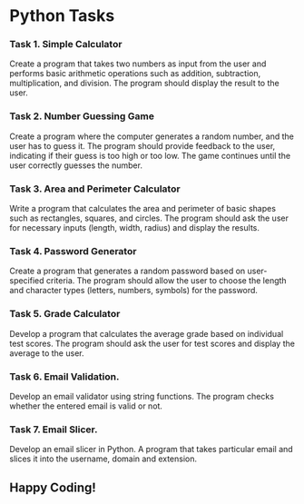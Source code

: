 # Python Tasks

### Task 1. Simple Calculator
Create a program that takes two numbers as input from the user and performs basic arithmetic operations such as addition, subtraction, multiplication, and division. The program should display the result to the user.

### Task 2. Number Guessing Game
Create a program where the computer generates a random number, and the user has to guess it. The program should provide feedback to the user, indicating if their guess is too high or too low. The game continues until the user correctly guesses the number.

### Task 3. Area and Perimeter Calculator
Write a program that calculates the area and perimeter of basic shapes such as rectangles, squares, and circles. The program should ask the user for necessary inputs (length, width, radius) and display the results.

### Task 4. Password Generator
Create a program that generates a random password based on user-specified criteria. The program should allow the user to choose the length and character types (letters, numbers, symbols) for the password.

### Task 5. Grade Calculator
Develop a program that calculates the average grade based on individual test scores. The program should ask the user for test scores and display the average to the user.

### Task 6. Email Validation. 
Develop an email validator using string functions. The program checks whether the entered email is valid or not.

### Task 7. Email Slicer.
Develop an email slicer in Python. A program that takes particular email and slices it into the username, domain and extension.

## Happy Coding!
